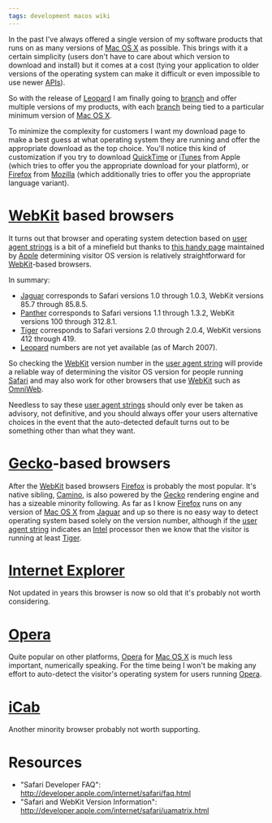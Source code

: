 ```yaml
---
tags: development macos wiki
---
```


In the past I've always offered a single version of my software products that runs on as many versions of [Mac OS X](/wiki/Mac_OS_X) as possible. This brings with it a certain simplicity (users don't have to care about which version to download and install) but it comes at a cost (tying your application to older versions of the operating system can make it difficult or even impossible to use newer [APIs](/wiki/APIs)).

So with the release of [Leopard](/wiki/Leopard) I am finally going to [branch](/wiki/branch) and offer multiple versions of my products, with each [branch](/wiki/branch) being tied to a particular minimum version of [Mac OS X](/wiki/Mac_OS_X).

To minimize the complexity for customers I want my download page to make a best guess at what operating system they are running and offer the appropriate download as the top choice. You'll notice this kind of customization if you try to download [QuickTime](/wiki/QuickTime) or [iTunes](/wiki/iTunes) from Apple (which tries to offer you the appropriate download for your platform), or [Firefox](/wiki/Firefox) from [Mozilla](/wiki/Mozilla) (which additionally tries to offer you the appropriate language variant).

# [WebKit](/wiki/WebKit) based browsers

It turns out that browser and operating system detection based on [user agent strings](/wiki/user_agent_strings) is a bit of a minefield but thanks to [this handy page](http://developer.apple.com/internet/safari/uamatrix.html) maintained by [Apple](/wiki/Apple) determining visitor OS version is relatively straightforward for [WebKit](/wiki/WebKit)-based browsers.

In summary:

-   [Jaguar](/wiki/Jaguar) corresponds to Safari versions 1.0 through 1.0.3, WebKit versions 85.7 through 85.8.5.
-   [Panther](/wiki/Panther) corresponds to Safari versions 1.1 through 1.3.2, WebKit versions 100 through 312.8.1.
-   [Tiger](/wiki/Tiger) corresponds to Safari versions 2.0 through 2.0.4, WebKit versions 412 through 419.
-   [Leopard](/wiki/Leopard) numbers are not yet available (as of March 2007).

So checking the [WebKit](/wiki/WebKit) version number in the [user agent string](/wiki/user_agent_string) will provide a reliable way of determining the visitor OS version for people running [Safari](/wiki/Safari) and may also work for other browsers that use [WebKit](/wiki/WebKit) such as [OmniWeb](/wiki/OmniWeb).

Needless to say these [user agent strings](/wiki/user_agent_strings) should only ever be taken as advisory, not definitive, and you should always offer your users alternative choices in the event that the auto-detected default turns out to be something other than what they want.

# [Gecko](/wiki/Gecko)-based browsers

After the [WebKit](/wiki/WebKit) based browsers [Firefox](/wiki/Firefox) is probably the most popular. It's native sibling, [Camino](/wiki/Camino), is also powered by the [Gecko](/wiki/Gecko) rendering engine and has a sizeable minority following. As far as I know [Firefox](/wiki/Firefox) runs on any version of [Mac OS X](/wiki/Mac_OS_X) from [Jaguar](/wiki/Jaguar) and up so there is no easy way to detect operating system based solely on the version number, although if the [user agent string](/wiki/user_agent_string) indicates an [Intel](/wiki/Intel) processor then we know that the visitor is running at least [Tiger](/wiki/Tiger).

# [Internet Explorer](/wiki/Internet_Explorer)

Not updated in years this browser is now so old that it's probably not worth considering.

# [Opera](/wiki/Opera)

Quite popular on other platforms, [Opera](/wiki/Opera) for [Mac OS X](/wiki/Mac_OS_X) is much less important, numerically speaking. For the time being I won't be making any effort to auto-detect the visitor's operating system for users running [Opera](/wiki/Opera).

# [iCab](/wiki/iCab)

Another minority browser probably not worth supporting.

# Resources

-   "Safari Developer FAQ": <http://developer.apple.com/internet/safari/faq.html>
-   "Safari and WebKit Version Information": <http://developer.apple.com/internet/safari/uamatrix.html>
